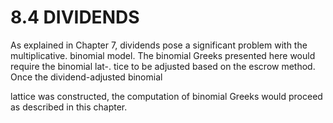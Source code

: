 # 8.4 DIVIDENDS

As explained in Chapter 7, dividends pose a significant problem with the multiplicative. binomial model. The binomial Greeks presented here would require the binomial lat-. tice to be adjusted based on the escrow method. Once the dividend-adjusted binomial

lattice was constructed, the computation of binomial Greeks would proceed as described in this chapter.
